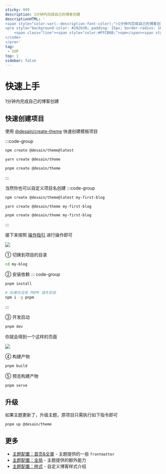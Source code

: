 ```yaml
---
sticky: 999
description: 1分钟内完成自己的博客创建
descriptionHTML: '
<span style="color:var(--description-font-color);">1分钟内完成自己的博客创建</span>
<pre style="background-color: #292b30; padding: 15px; border-radius: 10px;" class="shiki material-theme-palenight"><code>
    <span class="line"><span style="color:#FFCB6B;">npm</span><span style="color:#A6ACCD;"> </span><span style="color:#C3E88D;">create</span><span style="color:#A6ACCD;"> </span><span style="color:#C3E88D;">@desain/theme@latest</span></span>
</code>
</pre>'
tag:
 - SOP
top: 1
sidebar: false
---
```


# 快速上手
1分钟内完成自己的博客创建

## 快速创建项目 
使用 [@desain/create-theme](https://github.com/Desain7/personal-blog/tree/master/packages/create-theme) 快速创建模板项目

:::code-group
```sh [npm]
npm create @desain/theme@latest
```
```sh [yarn]
yarn create @desain/theme
```
```sh [pnpm]
pnpm create @desain/theme
```
:::

当然你也可以自定义项目名创建
:::code-group
```sh [npm]
npm create @desain/theme@latest my-first-blog
```
```sh [yarn]
yarn create @desain/theme my-first-blog
```
```sh [pnpm]
pnpm create @desain/theme my-first-blog
```
:::

接下来按照 [操作指引](https://app.warp.dev/block/lZAFeRnRFgOcsRSUOU5ApV) 进行操作即可

![](https://img.cdn.sugarat.top/mdImg/MTY4OTQyMDE1NTcxMA==689420155710)

① 切换到项目的目录
```sh
cd my-blog
```

② 安装依赖
::: code-group

```sh [pnpm]
pnpm install
```

```sh [安装 PNPM]
# 如果你没有 PNPM 请先安装
npm i -g pnpm
```
:::

③ 开发启动
```sh
pnpm dev
```

你就会得到一个这样的页面

![](https://img.cdn.sugarat.top/mdImg/MTY3Njk4OTk2Mjc0Nw==676989962747)

④ 构建产物
```sh
pnpm build
```

⑤ 预览构建产物
```sh
pnpm serve
```

## 升级

如果主题更新了，升级主题，原项目只需执行如下指令即可
```sh
pnpm up @desain/theme
```

## 更多
* [主题配置：首页&文章](./../config/frontmatter.md) - 主题提供的一些 `frontmatter`
* [主题配置：全局](./../config/global.md) - 主题提供的额外能力
* [主题配置：样式](./../config/style.md) - 自定义博客样式介绍